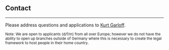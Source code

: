 ## Contact
---
Please address questions and applications to [Kurt Garloff](mailto:garloff@osb-alliance.com).  

<small>Note: We are open to applicants (d/f/m) from all over Europe; however we do not have the ability to open up branches outside of Germany where this is necessary to create the legal framework to host people in their home country.</small>
